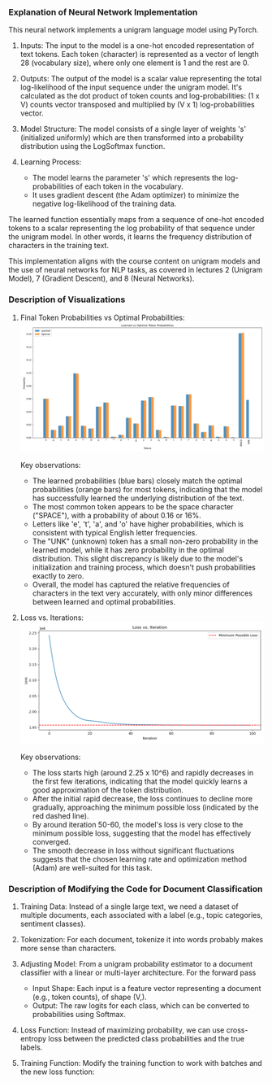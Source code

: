 ### Explanation of Neural Network Implementation

This neural network implements a unigram language model using PyTorch. 

1. Inputs:
   The input to the model is a one-hot encoded representation of text tokens. Each token (character) is represented as a vector of length 28 (vocabulary size), where only one element is 1 and the rest are 0.

2. Outputs:
   The output of the model is a scalar value representing the total log-likelihood of the input sequence under the unigram model. It's calculated as the dot product of token counts and log-probabilities: (1 x V) counts vector transposed and multiplied by (V x 1) log-probabilities vector.

3. Model Structure:
   The model consists of a single layer of weights 's' (initialized uniformly) which are then transformed into a probability distribution using the LogSoftmax function.

4. Learning Process:
   - The model learns the parameter 's' which represents the log-probabilities of each token in the vocabulary.
   - It uses gradient descent (the Adam optimizer) to minimize the negative log-likelihood of the training data.

The learned function essentially maps from a sequence of one-hot encoded tokens to a scalar representing the log probability of that sequence under the unigram model. In other words, it learns the frequency distribution of characters in the training text.

This implementation aligns with the course content on unigram models and the use of neural networks for NLP tasks, as covered in lectures 2 (Unigram Model), 7 (Gradient Descent), and 8 (Neural Networks). 

### Description of Visualizations

1. Final Token Probabilities vs Optimal Probabilities:
![Final Toke Probabilities](token_probabilities.png)

    Key observations:
    - The learned probabilities (blue bars) closely match the optimal probabilities (orange bars) for most tokens, indicating that the model has successfully learned the underlying distribution of the text.
    - The most common token appears to be the space character ("SPACE"), with a probability of about 0.16 or 16%.
    - Letters like 'e', 't', 'a', and 'o' have higher probabilities, which is consistent with typical English letter frequencies.
    - The "UNK" (unknown) token has a small non-zero probability in the learned model, while it has zero probability in the optimal distribution. This slight discrepancy is likely due to the model's initialization and training process, which doesn't push probabilities exactly to zero.
    - Overall, the model has captured the relative frequencies of characters in the text very accurately, with only minor differences between learned and optimal probabilities.

2. Loss vs. Iterations:
![Loss vs Iterations](loss_over_time.png)

    Key observations:
    - The loss starts high (around 2.25 x 10^6) and rapidly decreases in the first few iterations, indicating that the model quickly learns a good approximation of the token distribution.
    - After the initial rapid decrease, the loss continues to decline more gradually, approaching the minimum possible loss (indicated by the red dashed line).
    - By around iteration 50-60, the model's loss is very close to the minimum possible loss, suggesting that the model has effectively converged.
    - The smooth decrease in loss without significant fluctuations suggests that the chosen learning rate and optimization method (Adam) are well-suited for this task.

### Description of Modifying the Code for Document Classification

1. Training Data: Instead of a single large text, we need a dataset of multiple documents, each associated with a label (e.g., topic categories, sentiment classes).

2. Tokenization: For each document, tokenize it into words probably makes more sense than characters. 

3. Adjusting Model: From a unigram probability estimator to a document classifier with a linear or multi-layer architecture. For the forward pass
   - Input Shape: Each input is a feature vector representing a document (e.g., token counts), of shape (V,).
   - Output: The raw logits for each class, which can be converted to probabilities using Softmax.

4. Loss Function: Instead of maximizing probability, we can use cross-entropy loss between the predicted class probabilities and the true labels.

5. Training Function: Modify the training function to work with batches and the new loss function:



